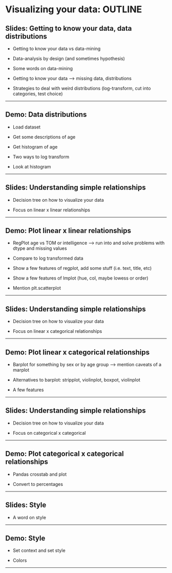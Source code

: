 Visualizing your data: OUTLINE
==============================


Slides: Getting to know your data, data distributions
---------------------------
* Getting to know your data vs data-mining

* Data-analysis by design (and sometimes hypothesis)

* Some words on data-mining

* Getting to know your data —> missing data, distributions

* Strategies to deal with weird distributions (log-transform, cut into categories, test choice)
---------------------------


Demo: Data distributions
---------------------------
* Load dataset

* Get some descriptions of age

* Get histogram of age

* Two ways to log transform

* Look at histogram
---------------------------


Slides: Understanding simple relationships
---------------------------
* Decision tree on how to visualize your data

* Focus on linear x linear relationships
---------------------------


Demo: Plot linear x linear relationships
---------------------------
* RegPlot age vs TOM or intelligence —> run into and solve problems with dtype 
and missing values

* Compare to log transformed data

* Show a few features of regplot, add some stuff (i.e. text, title, etc)

* Show a few features of lmplot (hue, col, maybe lowess or order)

* Mention plt.scatterplot
---------------------------

Slides: Understanding simple relationships
---------------------------
* Decision tree on how to visualize your data

* Focus on linear x categorical relationships
---------------------------


Demo: Plot linear x categorical relationships
---------------------------
* Barplot for something by sex or by age group —> mention caveats of a marplot

* Alternatives to barplot: stripplot, violinplot, boxpot, violinplot

* A few features
---------------------------


Slides: Understanding simple relationships
---------------------------
* Decision tree on how to visualize your data

* Focus on categorical x categorical
---------------------------


Demo: Plot categorical x categorical relationships
---------------------------
* Pandas crosstab and plot

* Convert to percentages
---------------------------


Slides: Style
---------------------------
* A word on style
---------------------------


Demo: Style
---------------------------
* Set context and set style

* Colors
---------------------------
